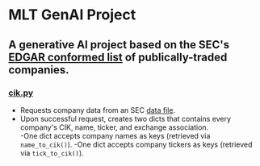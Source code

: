 # MLT GenAI Project
## A generative AI project based on the SEC's [EDGAR conformed list](https://www.sec.gov/search-filings/edgar-search-assistance/accessing-edgar-data) of publically-traded companies.

### [cik.py](cik_module/cik.py)
- Requests company data from an SEC [data file](https://www.sec.gov/files/company_tickers_exchange.json).
- Upon successful request, creates two dicts that contains every company's CIK, name, ticker, and exchange association.  
  -One dict accepts company names as keys (retrieved via `name_to_cik()`).
  -One dict accepts company tickers as keys (retrieved via `tick_to_cik()`).


